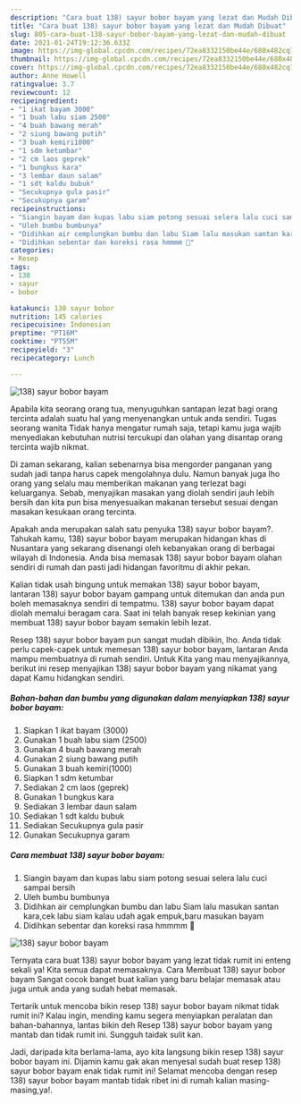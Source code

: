 ```yaml
---
description: "Cara buat 138) sayur bobor bayam yang lezat dan Mudah Dibuat"
title: "Cara buat 138) sayur bobor bayam yang lezat dan Mudah Dibuat"
slug: 805-cara-buat-138-sayur-bobor-bayam-yang-lezat-dan-mudah-dibuat
date: 2021-01-24T19:12:36.633Z
image: https://img-global.cpcdn.com/recipes/72ea8332150be44e/680x482cq70/138-sayur-bobor-bayam-foto-resep-utama.jpg
thumbnail: https://img-global.cpcdn.com/recipes/72ea8332150be44e/680x482cq70/138-sayur-bobor-bayam-foto-resep-utama.jpg
cover: https://img-global.cpcdn.com/recipes/72ea8332150be44e/680x482cq70/138-sayur-bobor-bayam-foto-resep-utama.jpg
author: Anne Howell
ratingvalue: 3.7
reviewcount: 12
recipeingredient:
- "1 ikat bayam 3000"
- "1 buah labu siam 2500"
- "4 buah bawang merah"
- "2 siung bawang putih"
- "3 buah kemiri1000"
- "1 sdm ketumbar"
- "2 cm laos geprek"
- "1 bungkus kara"
- "3 lembar daun salam"
- "1 sdt kaldu bubuk"
- "Secukupnya gula pasir"
- "Secukupnya garam"
recipeinstructions:
- "Siangin bayam dan kupas labu siam potong sesuai selera lalu cuci sampai bersih"
- "Uleh bumbu bumbunya"
- "Didihkan air cemplungkan bumbu dan labu Siam lalu masukan santan kara,cek labu siam kalau udah agak empuk,baru masukan bayam"
- "Didihkan sebentar dan koreksi rasa hmmmm 🤤"
categories:
- Resep
tags:
- 138
- sayur
- bobor

katakunci: 138 sayur bobor 
nutrition: 145 calories
recipecuisine: Indonesian
preptime: "PT16M"
cooktime: "PT55M"
recipeyield: "3"
recipecategory: Lunch

---
```



![138) sayur bobor bayam](https://img-global.cpcdn.com/recipes/72ea8332150be44e/680x482cq70/138-sayur-bobor-bayam-foto-resep-utama.jpg)

Apabila kita seorang orang tua, menyuguhkan santapan lezat bagi orang tercinta adalah suatu hal yang menyenangkan untuk anda sendiri. Tugas seorang  wanita Tidak hanya mengatur rumah saja, tetapi kamu juga wajib menyediakan kebutuhan nutrisi tercukupi dan olahan yang disantap orang tercinta wajib nikmat.

Di zaman  sekarang, kalian sebenarnya bisa mengorder panganan yang sudah jadi tanpa harus capek mengolahnya dulu. Namun banyak juga lho orang yang selalu mau memberikan makanan yang terlezat bagi keluarganya. Sebab, menyajikan masakan yang diolah sendiri jauh lebih bersih dan kita pun bisa menyesuaikan makanan tersebut sesuai dengan masakan kesukaan orang tercinta. 



Apakah anda merupakan salah satu penyuka 138) sayur bobor bayam?. Tahukah kamu, 138) sayur bobor bayam merupakan hidangan khas di Nusantara yang sekarang disenangi oleh kebanyakan orang di berbagai wilayah di Indonesia. Anda bisa memasak 138) sayur bobor bayam olahan sendiri di rumah dan pasti jadi hidangan favoritmu di akhir pekan.

Kalian tidak usah bingung untuk memakan 138) sayur bobor bayam, lantaran 138) sayur bobor bayam gampang untuk ditemukan dan anda pun boleh memasaknya sendiri di tempatmu. 138) sayur bobor bayam dapat diolah memalui beragam cara. Saat ini telah banyak resep kekinian yang membuat 138) sayur bobor bayam semakin lebih lezat.

Resep 138) sayur bobor bayam pun sangat mudah dibikin, lho. Anda tidak perlu capek-capek untuk memesan 138) sayur bobor bayam, lantaran Anda mampu membuatnya di rumah sendiri. Untuk Kita yang mau menyajikannya, berikut ini resep menyajikan 138) sayur bobor bayam yang nikamat yang dapat Kamu hidangkan sendiri.

<!--inarticleads1-->

##### Bahan-bahan dan bumbu yang digunakan dalam menyiapkan 138) sayur bobor bayam:

1. Siapkan 1 ikat bayam (3000)
1. Gunakan 1 buah labu siam (2500)
1. Gunakan 4 buah bawang merah
1. Gunakan 2 siung bawang putih
1. Gunakan 3 buah kemiri(1000)
1. Siapkan 1 sdm ketumbar
1. Sediakan 2 cm laos (geprek)
1. Gunakan 1 bungkus kara
1. Sediakan 3 lembar daun salam
1. Sediakan 1 sdt kaldu bubuk
1. Sediakan Secukupnya gula pasir
1. Gunakan Secukupnya garam




<!--inarticleads2-->

##### Cara membuat 138) sayur bobor bayam:

1. Siangin bayam dan kupas labu siam potong sesuai selera lalu cuci sampai bersih
1. Uleh bumbu bumbunya
1. Didihkan air cemplungkan bumbu dan labu Siam lalu masukan santan kara,cek labu siam kalau udah agak empuk,baru masukan bayam
1. Didihkan sebentar dan koreksi rasa hmmmm 🤤
<img src="//assets-global.cpcdn.com/assets/icons/button_play-2c75c40dde080a61004c1f40b05d8f140eaff45d7e9e6481dc71c63d2e7c4909.png" alt="138) sayur bobor bayam">



Ternyata cara buat 138) sayur bobor bayam yang lezat tidak rumit ini enteng sekali ya! Kita semua dapat memasaknya. Cara Membuat 138) sayur bobor bayam Sangat cocok banget buat kalian yang baru belajar memasak atau juga untuk anda yang sudah hebat memasak.

Tertarik untuk mencoba bikin resep 138) sayur bobor bayam nikmat tidak rumit ini? Kalau ingin, mending kamu segera menyiapkan peralatan dan bahan-bahannya, lantas bikin deh Resep 138) sayur bobor bayam yang mantab dan tidak rumit ini. Sungguh taidak sulit kan. 

Jadi, daripada kita berlama-lama, ayo kita langsung bikin resep 138) sayur bobor bayam ini. Dijamin kamu gak akan menyesal sudah buat resep 138) sayur bobor bayam enak tidak rumit ini! Selamat mencoba dengan resep 138) sayur bobor bayam mantab tidak ribet ini di rumah kalian masing-masing,ya!.


